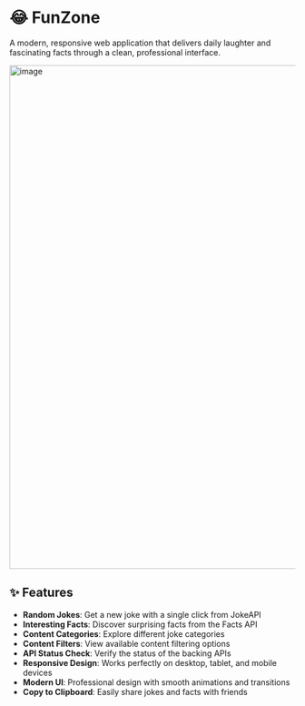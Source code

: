 # 😂 FunZone

A modern, responsive web application that delivers daily laughter and fascinating facts through a clean, professional interface.

<img width="1911" height="887" alt="image" src="https://github.com/user-attachments/assets/709b80f9-6a15-40d3-be66-e795dcd40d9c" />


## ✨ Features

- **Random Jokes**: Get a new joke with a single click from JokeAPI
- **Interesting Facts**: Discover surprising facts from the Facts API
- **Content Categories**: Explore different joke categories
- **Content Filters**: View available content filtering options
- **API Status Check**: Verify the status of the backing APIs
- **Responsive Design**: Works perfectly on desktop, tablet, and mobile devices
- **Modern UI**: Professional design with smooth animations and transitions
- **Copy to Clipboard**: Easily share jokes and facts with friends
